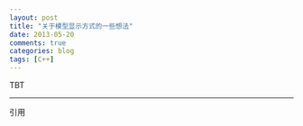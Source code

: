 ```yaml
---
layout: post
title: "关于模型显示方式的一些想法"
date: 2013-05-20
comments: true
categories: blog
tags: [C++] 
---
```

TBT
<br/>

---

引用<br/>